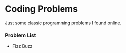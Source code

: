 # Coding Problems

Just some classic programming problems I found online.

### Problem List
- Fizz Buzz
